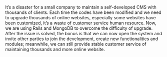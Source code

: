 It’s a disaster for a small company to maintain a self-developed CMS with thousands of clients. Each time the codes have been modified and we need to upgrade thousands of online websites, especially some websites have been customized, it’s a waste of customer service human resource. Now, we are using Rails and MongoDB to overcome the difficulty of upgrade. After the issue is solved, the bonus is that we can now open the system and invite other parties to join the development, create new functionalities and modules; meanwhile, we can still provide stable customer service of maintaining thousands and more online website.
